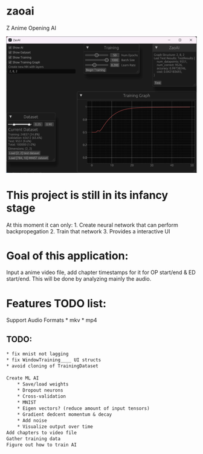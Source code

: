 # zaoai
Z Anime Opening AI

![alt text](img/showcase.png)

# This project is still in its infancy stage
At this moment it can only:
    1. Create neural network that can perform backpropegation
    2. Train that network
    3. Provides a interactive UI

# Goal of this application:
Input a anime video file, add chapter timestamps for it for OP start/end & ED start/end.
This will be done by analyzing mainly the audio.

# Features TODO list:
Support Audio Formats
    * mkv
    * mp4

## TODO:
    * fix mnist not lagging
    * fix WindowTraining____ UI structs
    * avoid cloning of TrainingDataset

    Create ML AI
        * Save/load weights
        * Dropout neurons
        * Cross-validation
        * MNIST
        * Eigen vectors? (reduce amount of input tensors)
        * Gradient dedcent momentum & decay
        * Add noise
        * Visualize output over time
    Add chapters to video file
    Gather training data
    Figure out how to train AI